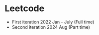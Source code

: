 # Leetcode
* First iteration 2022 Jan - July (Full time)
* Second iteration 2024 Aug (Part time)
  
 
